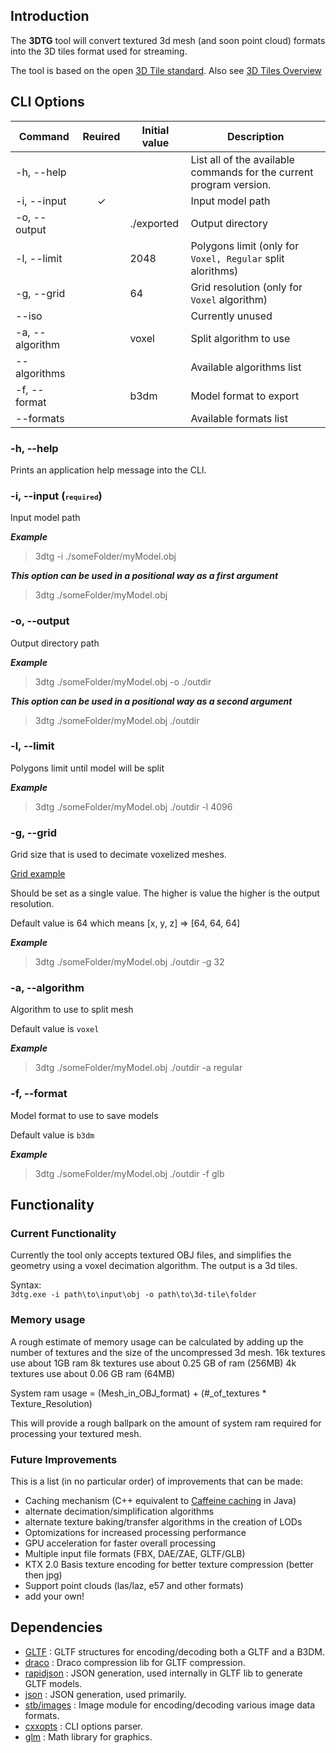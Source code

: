 ## Introduction
The **3DTG** tool will convert textured 3d mesh (and soon point cloud) formats into the 3D tiles format used for streaming.  

The tool is based on the open [3D Tile standard](https://github.com/CesiumGS/3d-tiles). Also see [3D Tiles Overview](https://github.com/CesiumGS/3d-tiles/blob/main/3d-tiles-overview.pdf) 

## CLI Options

| Command         | Reuired                  | Initial value | Description                                                         |
|-----------------|--------------------------|---------------|---------------------------------------------------------------------|
| -h, --help      |                          |               | List all of the available commands for the current program version. |
| -i, --input     | <center>&check;</center> |               | Input model path                                                    |
| -o, --output    |                          | ./exported    | Output directory                                                    |
| -l, --limit     |                          | 2048          | Polygons limit (only for `Voxel, Regular` split alorithms)          |
| -g, --grid      |                          | 64            | Grid resolution (only for `Voxel` algorithm)                        |
| --iso           |                          |               | Currently unused                                                    |
| -a, --algorithm |                          | voxel         | Split algorithm to use                                              |
| --algorithms    |                          |               | Available algorithms list                                           |
| -f, --format    |                          | b3dm          | Model format to export                                              |
| --formats       |                          |               | Available formats list                                              |

### -h, --help
Prints an application help message into the CLI.

### -i, --input (<font size="2">`required`</font>)
Input model path


***Example***
 > 3dtg -i ./someFolder/myModel.obj

***This option can be used in a positional way as a first argument***
 > 3dtg ./someFolder/myModel.obj

### -o, --output
Output directory path

***Example***
 > 3dtg ./someFolder/myModel.obj -o ./outdir

***This option can be used in a positional way as a second argument***
 > 3dtg ./someFolder/myModel.obj ./outdir

### -l, --limit
Polygons limit until model will be split

***Example***
 > 3dtg ./someFolder/myModel.obj ./outdir -l 4096

### -g, --grid
Grid size that is used to decimate voxelized meshes.

[Grid example](https://www.researchgate.net/profile/Hong-Liu-22/publication/230731211/figure/fig2/AS:300343045967883@1448618770846/Construct-voxel-grid-on-3D-point-cloud.png)

Should be set as a single value.
The higher is value the higher is the output resolution.

Default value is 64 which means [x, y, z] => [64, 64, 64] 

***Example***
 > 3dtg ./someFolder/myModel.obj ./outdir -g 32

### -a, --algorithm
Algorithm to use to split mesh

Default value is `voxel`

***Example***
 > 3dtg ./someFolder/myModel.obj ./outdir -a regular

### -f, --format
Model format to use to save models

Default value is `b3dm`

***Example***
 > 3dtg ./someFolder/myModel.obj ./outdir -f glb


## Functionality
### Current Functionality 
Currently the tool only accepts textured OBJ files, and simplifies the geometry using a voxel decimation algorithm. 
The output is a 3d tiles.

Syntax:  
`3dtg.exe -i path\to\input\obj -o path\to\3d-tile\folder`

### Memory usage
A rough estimate of memory usage can be calculated by adding up the number of textures and the size of the uncompressed 3d mesh.
16k textures use about 1GB ram
8k textures use about 0.25 GB of ram (256MB)
4k textures use about 0.06 GB ram (64MB)

System ram usage = (Mesh_in_OBJ_format) + (#_of_textures * Texture_Resolution)

This will provide a rough ballpark on the amount of system ram required for processing your textured mesh.


### Future Improvements
This is a list (in no particular order) of improvements that can be made:

- Caching mechanism (C++ equivalent to [Caffeine caching](https://github.com/ben-manes/caffeine) in Java)
- alternate decimation/simplification algorithms
- alternate texture baking/transfer algorithms in the creation of LODs
- Optomizations for increased processing performance
- GPU acceleration for faster overall processing
- Multiple input file formats (FBX, DAE/ZAE, GLTF/GLB)
- KTX 2.0 Basis texture encoding for better texture compression (better then jpg)
- Support point clouds (las/laz, e57 and other formats)
- add your own!

## Dependencies

 * [GLTF](https://github.com/KhronosGroup/COLLADA2GLTF/tree/master/GLTF) : GLTF structures for encoding/decoding both a GLTF and a B3DM.
 * [draco](https://github.com/google/draco) : Draco compression lib for GLTF compression.
 * [rapidjson](https://github.com/Tencent/rapidjson) : JSON generation, used internally in GLTF lib to generate GLTF models.
 * [json](https://github.com/nlohmann/json) : JSON generation, used primarily.
 * [stb/images](https://github.com/nothings/stb) : Image module for encoding/decoding various image data formats.
 * [cxxopts](https://github.com/jarro2783/cxxopts) : CLI options parser.
 * [glm](https://github.com/g-truc/glm) : Math library for graphics.